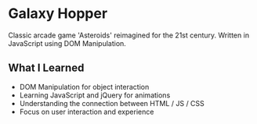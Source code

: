 # Galaxy Hopper

Classic arcade game 'Asteroids' reimagined for the 21st century. Written in JavaScript using DOM Manipulation.

## What I Learned

- DOM Manipulation for object interaction
- Learning JavaScript and jQuery for animations
- Understanding the connection between HTML / JS / CSS
- Focus on user interaction and experience

